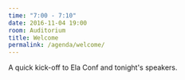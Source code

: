 ```yaml
---
time: "7:00 - 7:10"
date: 2016-11-04 19:00
room: Auditorium
title: Welcome
permalink: /agenda/welcome/
---
```


A quick kick-off to Ela Conf and tonight's speakers.
